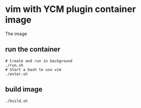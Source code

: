 # vim with YCM plugin container image

The image 

## run the container

``` shell
# Create and run in background
./run.sh
# Start a bash to use vim
./enter.sh
```

## build image

``` shell
./build.sh
